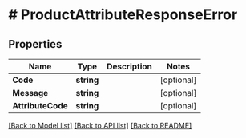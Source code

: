 # # ProductAttributeResponseError


## Properties 


Name | Type | Description | Notes
------------ | ------------- | ------------- | -------------
**Code**| **string** |   | [optional]
**Message**| **string** |   | [optional]
**AttributeCode**| **string** |   | [optional]


[[Back to Model list]](../../README.md#models) [[Back to API list]](../../README.md#endpoints) [[Back to README]](../../README.md)

